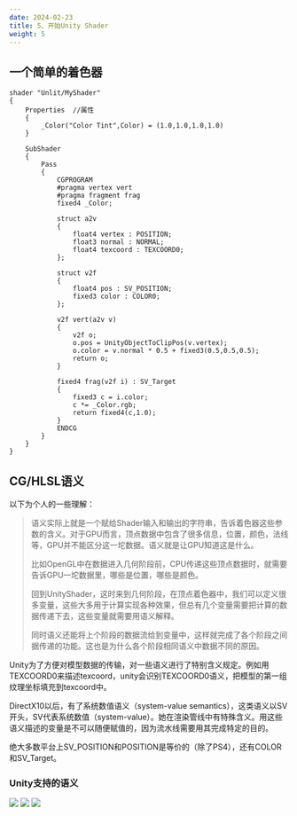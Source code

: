 ```yaml
---
date: 2024-02-23
title: 5、开始Unity Shader
weight: 5
---
```

## 一个简单的着色器
```shader
shader "Unlit/MyShader"
{
    Properties  //属性
    {
        _Color("Color Tint",Color) = (1.0,1.0,1.0,1.0)  
    }

    SubShader
    {
        Pass
        {
            CGPROGRAM
            #pragma vertex vert
            #pragma fragment frag
            fixed4 _Color;

            struct a2v
            {
                float4 vertex : POSITION;
                float3 normal : NORMAL;
                float4 texcoord : TEXCOORD0;
            };

            struct v2f
            {
                float4 pos : SV_POSITION;
                fixed3 color : COLOR0;
            };

            v2f vert(a2v v)
            {
                v2f o;
                o.pos = UnityObjectToClipPos(v.vertex);
                o.color = v.normal * 0.5 + fixed3(0.5,0.5,0.5);
                return o;
            }

            fixed4 frag(v2f i) : SV_Target
            {
                fixed3 c = i.color;
                c *= _Color.rgb;    
                return fixed4(c,1.0);
            }
            ENDCG
        }
    }
}
```
## CG/HLSL语义
以下为个人的一些理解：

> 语义实际上就是一个赋给Shader输入和输出的字符串，告诉着色器这些参数的含义。对于GPU而言，顶点数据中包含了很多信息，位置，颜色，法线等，GPU并不能区分这一坨数据。语义就是让GPU知道这是什么。
> 
> 比如OpenGL中在数据进入几何阶段前，CPU传递这些顶点数据时，就需要告诉GPU一坨数据里，哪些是位置，哪些是颜色。
> 
> 回到UnityShader，这时来到几何阶段，在顶点着色器中，我们可以定义很多变量，这些大多用于计算实现各种效果，但总有几个变量需要把计算的数据传递下去，这些变量就需要用语义解释。
>
> 同时语义还能将上个阶段的数据流给到变量中，这样就完成了各个阶段之间据传递的功能。这也是为什么各个阶段相同语义中数据不同的原因。

Unity为了方便对模型数据的传输，对一些语义进行了特别含义规定。例如用TEXCOORD0来描述texcoord，unity会识别TEXCOORD0语义，把模型的第一组纹理坐标填充到texcoord中。

DirectX10以后，有了系统数值语义（system-value semantics），这类语义以SV开头，SV代表系统数值（system-value）。她在渲染管线中有特殊含义。用这些语义描述的变量是不可以随便赋值的，因为流水线需要用其完成特定的目的。

绝大多数平台上SV_POSITION和POSITION是等价的（除了PS4），还有COLOR和SV_Target。

### Unity支持的语义
![](https://s2.loli.net/2024/02/23/yiA1blMseWRGcQD.png)
![](https://s2.loli.net/2024/02/23/SZohsA1iz45JeOu.png)
![](https://s2.loli.net/2024/02/23/cG8CdaXvu9VS5b1.png)